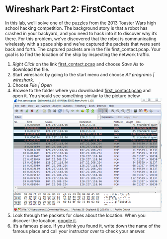 # Wireshark Part 2: FirstContact
In this lab, we’ll solve one of the puzzles from the 2013 Toaster Wars high school hacking competition. The background story is that a robot has crashed in your backyard, and you need to hack into it to discover why it’s there. For this problem, we’ve discovered that the robot is communicating wirelessly with a space ship and we’ve captured the packets that were sent back and forth. The captured packets are in the file first_contact.pcap. Your goal is to find the location of the ship by inspecting the network traffic.

1.	*Right Click* on the link [first_contact.pcap](first_contact.pcap) and choose *Save As* to download the file.
2.	Start wireshark by going to the start menu and choose *All programs | wireshark*. 
3.	Choose *File | Open*
4.	Browse to the folder where you downloaded [first_contact.pcap](first_contact.pcap) and open it. You should see something similar to the picture below   
![FirstContact1.png](FirstContact1.png)   
5.	Look through the packets for clues about the location. When you discover the location, [google it](www.google.com).
6.	It’s a famous place. If you think you found it, write down the name of the famous place and call your instructor over to check your answer.



